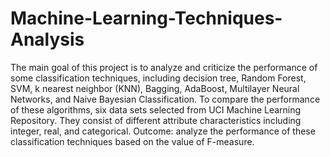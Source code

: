 # Machine-Learning-Techniques-Analysis
The main goal of this project is to analyze and criticize the performance of
some classification techniques, including decision tree, Random Forest, SVM, k nearest neighbor (KNN), Bagging,
AdaBoost, Multilayer Neural Networks, and Naive Bayesian Classification. To compare the performance of these
algorithms, six data sets selected from UCI Machine Learning Repository. They consist of different attribute
characteristics including integer, real, and categorical. Outcome: analyze the performance of these classification
techniques based on the value of F-measure. 
